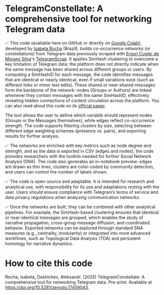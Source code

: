 # **TelegramConstellate: A comprehensive tool for networking Telegram data**

✅ This code (avaliable here on GitHub or directly on [Google Colab](https://bit.ly/telegram-networks-colab)), developed by [Isabela Rocha](https://github.com/rocha-isabela/) (Brazil), builds co-occurrence networks (or constellations) from Telegram data previously scraped with [Ergon Cugler de Moraes Silva](https://github.com/ergoncugler)'s [TelegramScrap](https://github.com/ergoncugler/web-scraping-telegram/). It applies SimHash clustering to overcome a key limitation of Telegram data: the platform does not directly indicate when the same message has been shared across different groups or users. By computing a SimHashID for each message, the code identifies messages that are identical or nearly identical, even if small variations exist (such as different links or minor text edits). These shared or near-shared messages form the backbone of the network: nodes (Groups or Authors) are linked whenever they contain messages with the same SimHashID, effectively revealing hidden connections of content circulation across the platform. You can also read about this code on its [official paper](https://doi.org/10.5281/zenodo.17459043).

The tool allows the user to define which variable should represent nodes (Groups or the Messages themselves), while edges reflect co-occurrence strength. The code supports filtering clusters by size, selecting between different edge weighting schemes (presence vs. pairs), and exporting results for further analysis.

✅ The networks are enriched with key metrics such as node degree and strength, and as the data is exported in CSV (edges and nodes), the code provides researchers with the toolkits needed for further Social Network Analysis (SNA). The code also generates an in-notebook preview: edges are drawn as thin lines, clusters are color-coded by community detection, and users can control the number of labels shown.

✅ The code is open-source and adaptable. It is intended for research and analytical use, with responsibility for its use and adaptations resting with the user. Users should ensure compliance with Telegram’s terms of service and data privacy regulations when analyzing communication networks.

✅ Once the networks are built, they can be combined with other analytical pipelines. For example, the SimHash-based clustering ensures that identical or near-identical messages are grouped, which enables the study of narrative propagation, cross-group message diffusion, and coordinated behavior. Exported networks can be explored through standard SNA measures (e.g., centrality, modularity) or integrated into more advanced workflows, such as Topological Data Analysis (TDA) and persistent homology for narrative dynamics.

# **How to cite this code**
Rocha, Isabela, Dashichev, Aleksandr. (2025) TelegramConstellate: A comprehensive tool for networking Telegram data. Pre-print. Available at https://doi.org/10.5281/zenodo.17459043.
